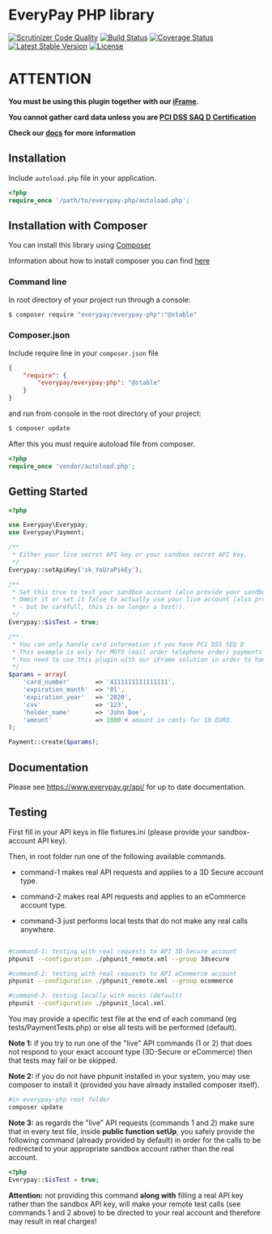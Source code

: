 # EveryPay PHP library
[![Scrutinizer Code Quality](https://scrutinizer-ci.com/g/everypay/everypay-php/badges/quality-score.png?b=master)](https://scrutinizer-ci.com/g/everypay/everypay-php/?branch=master) [![Build Status](https://travis-ci.org/everypay/everypay-php.svg)](https://travis-ci.org/everypay/everypay-php?branch=master) [![Coverage Status](https://coveralls.io/repos/everypay/everypay-php/badge.svg?branch=master&service=github)](https://coveralls.io/github/everypay/everypay-php?branch=master) [![Latest Stable Version](https://poser.pugx.org/everypay/everypay-php/v/stable)](https://packagist.org/packages/everypay/everypay-php) [![License](https://poser.pugx.org/everypay/everypay-php/license)](https://packagist.org/packages/everypay/everypay-php)

# ATTENTION
**You must be using this plugin together with our [iFrame](https://docs.everypay.gr/accept-payments/payform/).**

**You cannot gather card data unless you are [PCI DSS SAQ D Certification](https://www.pcisecuritystandards.org/documents/SAQ_D_v3_Merchant.pdf)**

**Check our [docs](https://docs.everypay.gr/) for more information**

## Installation

Include `autoload.php` file in your application.
```php
<?php
require_once '/path/to/everypay-php/autoload.php';
```

## Installation with Composer
You can install this library using [Composer](http://getcomposer.org)

Information about how to install composer you can find [here](https://getcomposer.org/doc/00-intro.md) 

### Command line
In root directory of your project run through a console:
```bash
$ composer require "everypay/everypay-php":"@stable"
```
### Composer.json
Include require line in your ```composer.json``` file
```json
{
	"require": {
    	"everypay/everypay-php": "@stable"
    }
}
```
and run from console in the root directory of your project:
```bash
$ composer update
```

After this you must require autoload file from composer.
```php
<?php
require_once 'vendor/autoload.php';
```

## Getting Started

```php
<?php

use Everypay\Everypay;
use Everypay\Payment;

/**
 * Either your live secret API key or your sandbox secret API key.
 */
Everypay::setApiKey('sk_YoUraPikEy');

/** 
 * Set this true to test your sandbox account (also provide your sandbox secret API key above).
 * Ommit it or set it false to actually use your live account (also provide your live secret API key above 
 * - but be carefull, this is no longer a test!).
 */
Everypay::$isTest = true;

/**
 * You can only handle card information if you have PCI DSS SEQ D
 * This example is only for MOTO (mail order telephone order) payments
 * You need to use this plugin with our iFrame solution in order to handle card data
 */
$params = array(
    'card_number'       => '4111111111111111',
    'expiration_month'  => '01',
    'expiration_year'   => '2020',
    'cvv'               => '123',
	'holder_name'       => 'John Doe',
    'amount'            => 1000 # amount in cents for 10 EURO.
);

Payment::create($params);

```

## Documentation

Please see https://www.everypay.gr/api/ for up to date documentation.

## Testing

First fill in your API keys in file fixtures.ini (please provide your sandbox-account API key).

Then, in root folder run one of the following available commands.

* command-1 makes real API requests and applies to a 3D Secure account type.

* command-2 makes real API requests and applies to an eCommerce account type.

* command-3 just performs local tests that do not make any real calls anywhere.

```bash

#command-1: testing with real requests to API 3D-Secure account
phpunit --configuration ./phpunit_remote.xml --group 3dsecure

#command-2: testing with real requests to API eCommerce account
phpunit --configuration ./phpunit_remote.xml --group ecommerce

#command-3: testing locally with mocks (default)
phpunit --configuration ./phpunit_local.xml
```

You may provide a specific test file at the end of each command (eg tests/PaymentTests.php) or else all tests will be performed (default).

**Note 1:** if you try to run one of the "live" API commands (1 or 2) that does not respond to your exact account type (3D-Secure or eCommerce) then that tests may fail or be skipped.

**Note 2:** if you do not have phpunit installed in your system, you may use composer to install it (provided you have already installed composer itself).

```bash
#in everypay-php root folder
composer update
```

**Note 3:** as regards the "live" API requests (commands 1 and 2) make sure that in every test file, inside **public function setUp**, you safely provide the following command (already provided  by default) in order for the calls to be redirected to your appropriate sandbox account rather than the real account.

```php
<?php
Everypay::$isTest = true;
```

**Attention:** not providing this command **along with** filling a real API key rather than  the sandbox API key, will make your remote test calls (see commands 1 and 2 above) to be directed to your real account and therefore may result in real charges!
